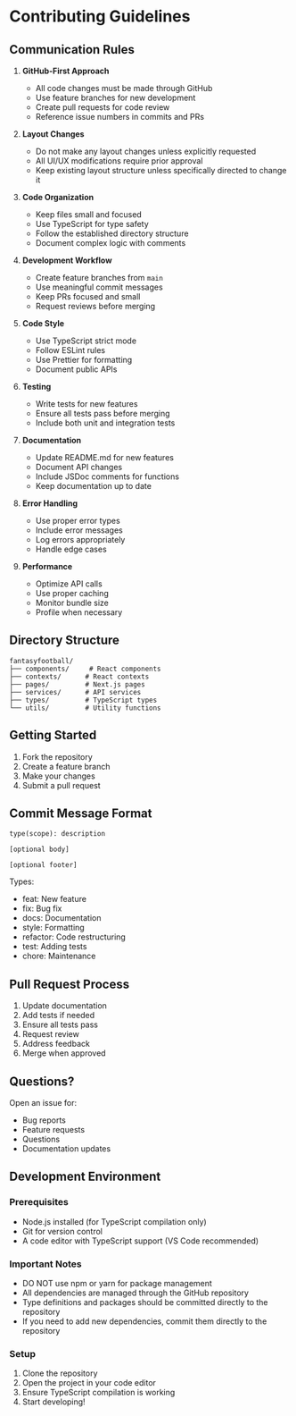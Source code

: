# Contributing Guidelines

## Communication Rules

1. **GitHub-First Approach**
   - All code changes must be made through GitHub
   - Use feature branches for new development
   - Create pull requests for code review
   - Reference issue numbers in commits and PRs

2. **Layout Changes**
   - Do not make any layout changes unless explicitly requested
   - All UI/UX modifications require prior approval
   - Keep existing layout structure unless specifically directed to change it

3. **Code Organization**
   - Keep files small and focused
   - Use TypeScript for type safety
   - Follow the established directory structure
   - Document complex logic with comments

4. **Development Workflow**
   - Create feature branches from `main`
   - Use meaningful commit messages
   - Keep PRs focused and small
   - Request reviews before merging

5. **Code Style**
   - Use TypeScript strict mode
   - Follow ESLint rules
   - Use Prettier for formatting
   - Document public APIs

6. **Testing**
   - Write tests for new features
   - Ensure all tests pass before merging
   - Include both unit and integration tests

7. **Documentation**
   - Update README.md for new features
   - Document API changes
   - Include JSDoc comments for functions
   - Keep documentation up to date

8. **Error Handling**
   - Use proper error types
   - Include error messages
   - Log errors appropriately
   - Handle edge cases

9. **Performance**
   - Optimize API calls
   - Use proper caching
   - Monitor bundle size
   - Profile when necessary

## Directory Structure

```
fantasyfootball/
├── components/     # React components
├── contexts/      # React contexts
├── pages/         # Next.js pages
├── services/      # API services
├── types/         # TypeScript types
└── utils/         # Utility functions
```

## Getting Started

1. Fork the repository
2. Create a feature branch
3. Make your changes
4. Submit a pull request

## Commit Message Format

```
type(scope): description

[optional body]

[optional footer]
```

Types:
- feat: New feature
- fix: Bug fix
- docs: Documentation
- style: Formatting
- refactor: Code restructuring
- test: Adding tests
- chore: Maintenance

## Pull Request Process

1. Update documentation
2. Add tests if needed
3. Ensure all tests pass
4. Request review
5. Address feedback
6. Merge when approved

## Questions?

Open an issue for:
- Bug reports
- Feature requests
- Questions
- Documentation updates

## Development Environment

### Prerequisites
- Node.js installed (for TypeScript compilation only)
- Git for version control
- A code editor with TypeScript support (VS Code recommended)

### Important Notes
- DO NOT use npm or yarn for package management
- All dependencies are managed through the GitHub repository
- Type definitions and packages should be committed directly to the repository
- If you need to add new dependencies, commit them directly to the repository

### Setup
1. Clone the repository
2. Open the project in your code editor
3. Ensure TypeScript compilation is working
4. Start developing! 